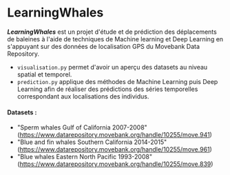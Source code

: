 # LearningWhales

***LearningWhales*** est un projet d'étude et de prédiction des déplacements de baleines à l'aide de techniques de Machine learning et Deep Learning en s'appuyant sur des données de localisation GPS du Movebank Data Repository.

- `visualisation.py` permet d'avoir un aperçu des datasets au niveau spatial et temporel.
- `prediction.py` applique des méthodes de Machine Learning puis Deep Learning afin de réaliser des prédictions des séries temporelles correspondant aux localisations des individus.

#### Datasets : 
- "Sperm whales Gulf of California 2007-2008" (https://www.datarepository.movebank.org/handle/10255/move.941)
- "Blue and fin whales Southern California 2014-2015" (https://www.datarepository.movebank.org/handle/10255/move.961)
- "Blue whales Eastern North Pacific 1993-2008" (https://www.datarepository.movebank.org/handle/10255/move.839)


